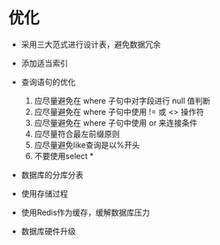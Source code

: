 # 优化

- 采用三大范式进行设计表，避免数据冗余

- 添加适当索引

- 查询语句的优化
    1. 应尽量避免在 where 子句中对字段进行 null 值判断
    2. 应尽量避免在 where 子句中使用 != 或 <> 操作符
    3. 应尽量避免在 where 子句中使用 or 来连接条件
    4. 应尽量符合最左前缀原则
    5. 应尽量避免like查询是以%开头
    6. 不要使用select *

- 数据库的分库分表

- 使用存储过程

- 使用Redis作为缓存，缓解数据库压力

- 数据库硬件升级
